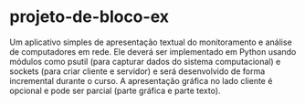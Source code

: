# projeto-de-bloco-ex

Um aplicativo simples de apresentação textual do monitoramento e análise de computadores em rede. Ele deverá ser implementado em Python usando módulos como psutil (para capturar dados do sistema computacional) e sockets (para criar cliente e servidor) e será desenvolvido de forma incremental durante o curso. A apresentação gráfica no lado cliente é opcional e pode ser parcial (parte gráfica e parte texto).
